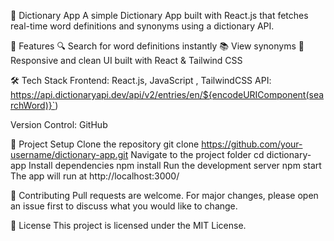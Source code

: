 📖 Dictionary App
A simple Dictionary App built with React.js that fetches real-time word definitions and synonyms using a dictionary API.

🚀 Features
🔍 Search for word definitions instantly
📚 View synonyms 
🎨 Responsive and clean UI built with React & Tailwind CSS

🛠️ Tech Stack
Frontend: React.js, JavaScript , TailwindCSS
API: https://api.dictionaryapi.dev/api/v2/entries/en/${encodeURIComponent(searchWord)}`)

Version Control: GitHub

📂 Project Setup
Clone the repository
git clone https://github.com/your-username/dictionary-app.git
Navigate to the project folder
cd dictionary-app
Install dependencies
npm install
Run the development server
npm start
The app will run at http://localhost:3000/

🤝 Contributing
Pull requests are welcome. For major changes, please open an issue first to discuss what you would like to change.

📜 License
This project is licensed under the MIT License.

